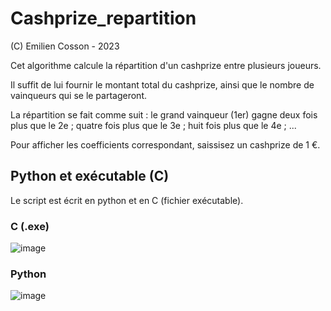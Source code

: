 # Cashprize_repartition

(C) Emilien Cosson - 2023

Cet algorithme calcule la répartition d'un cashprize entre plusieurs joueurs.

Il suffit de lui fournir le montant total du cashprize, ainsi que le nombre de vainqueurs
qui se le partageront.

La répartition se fait comme suit :
le grand vainqueur (1er) gagne deux fois plus que le 2e ;
quatre fois plus que le 3e ;
huit fois plus que le 4e ;
...

Pour afficher les coefficients correspondant, saissisez un cashprize de 1 €.


## Python et exécutable (C)

Le script est écrit en python et en C (fichier exécutable).

### C (.exe)
![image](https://user-images.githubusercontent.com/66224623/224548565-087c488b-fa01-47fa-8aeb-108e16cf5d7a.png)

### Python
![image](https://user-images.githubusercontent.com/66224623/224548740-832fa2a6-6e2a-466a-bdf6-b06cb32b083a.png)
